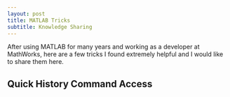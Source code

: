 ```yaml
---
layout: post
title: MATLAB Tricks
subtitle: Knowledge Sharing
---
```

After using MATLAB for many years and working as a developer at MathWorks, 
here are a few tricks I found extremely helpful and I would like to share them here.
## Quick History Command Access

